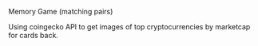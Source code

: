 Memory Game (matching pairs)

Using coingecko API to get images of top cryptocurrencies by marketcap for cards back.
